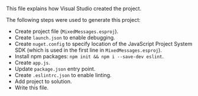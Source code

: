 This file explains how Visual Studio created the project.

The following steps were used to generate this project:
- Create project file (`MixedMessages.esproj`).
- Create `launch.json` to enable debugging.
- Create `nuget.config` to specify location of the JavaScript Project System SDK (which is used in the first line in `MixedMessages.esproj`).
- Install npm packages: `npm init && npm i --save-dev eslint`.
- Create `app.js`.
- Update `package.json` entry point.
- Create `.eslintrc.json` to enable linting.
- Add project to solution.
- Write this file.
